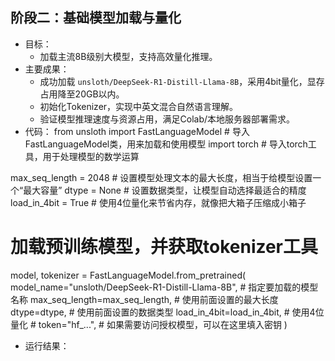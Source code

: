 ## 阶段二：基础模型加载与量化

- 目标：
  - 加载主流8B级别大模型，支持高效量化推理。
- 主要成果：
  - 成功加载 `unsloth/DeepSeek-R1-Distill-Llama-8B`，采用4bit量化，显存占用降至20GB以内。
  - 初始化Tokenizer，实现中英文混合自然语言理解。
  - 验证模型推理速度与资源占用，满足Colab/本地服务器部署需求。
- 代码：
from unsloth import FastLanguageModel  # 导入FastLanguageModel类，用来加载和使用模型
import torch  # 导入torch工具，用于处理模型的数学运算

max_seq_length = 2048  # 设置模型处理文本的最大长度，相当于给模型设置一个“最大容量”
dtype = None  # 设置数据类型，让模型自动选择最适合的精度
load_in_4bit = True  # 使用4位量化来节省内存，就像把大箱子压缩成小箱子
  # 加载预训练模型，并获取tokenizer工具
model, tokenizer = FastLanguageModel.from_pretrained(
    model_name="unsloth/DeepSeek-R1-Distill-Llama-8B",  # 指定要加载的模型名称
    max_seq_length=max_seq_length,  # 使用前面设置的最大长度
    dtype=dtype,  # 使用前面设置的数据类型
    load_in_4bit=load_in_4bit,  # 使用4位量化
    # token="hf_...",  # 如果需要访问授权模型，可以在这里填入密钥
)
- 运行结果：
  